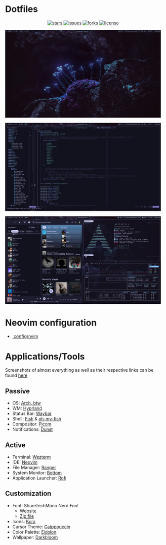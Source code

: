 # Dotfiles

<p align="center">
  <a
    href="https://github.com/Vallen217/dotfiles/stargazers">
    <img src="https://img.shields.io/github/stars/Vallen217/dotfiles?color=87bff7&style=for-the-badge&logo=starship&labelColor=12121f", alt="stars">
  </a>
  <a
    href="https://github.com/Vallen217/dotfiles/issues">
    <img src="https://img.shields.io/github/issues/Vallen217/dotfiles?color=bd4277&style=for-the-badge&logo=codecov&labelColor=12121f", alt="issues">
  </a>
  <a
    href="https://github.com/Vallen217/dotfiles/network/members">
    <img src="https://img.shields.io/github/forks/Vallen217/dotfiles?color=74d2b7&style=for-the-badge&logo=jfrog-bintray&labelColor=12121f", alt="forks">
  </a>
  <a
    href="https://github.com/Vallen217/dotfiles/blob/main/LICENSE">
    <img src="https://img.shields.io/github/license/Vallen217/dotfiles?color=aaecf8&style=for-the-badge&logo=jfrog-bintray&labelColor=12121f", alt="license"></a>
  </a>
</p>

![Alt test](https://github.com/Vallen217/dotfiles/blob/main/screenshots/wallpaper.png?raw=true)

![Alt test](https://github.com/Vallen217/dotfiles/blob/main/screenshots/nvim_nvim.png?raw=true)

![Alt test](https://github.com/Vallen217/dotfiles/blob/main/screenshots/desktop_spicetify.png?raw=true)

# Neovim configuration

- [.config/nvim](https://github.com/Vallen217/dotfiles/tree/main/.config/nvim)

# Applications/Tools

Screenshots of almost everything as well as their respective links can be found [here](https://github.com/Vallen217/dotfiles/tree/main/screenshots)

## Passive

- OS: [Arch, btw](https://wiki.archlinux.org/)
- WM: [Hyprland](https://hyprland.org)
- Status Bar: [Waybar](https://github.com/Alexays/Waybar)
- Shell: [Fish](https://fishshell.com) & [oh-my-fish](https://github.com/oh-my-fish/oh-my-fish)
- Compositor: [Picom](https://github.com/yshui/picom)
- Notifications: [Dunst](https://github.com/dunst-project/dunst)

## Active

- Terminal: [Wezterm](https://github.com/wezterm/wezterm)
- IDE: [Neovim](https://github.com/neovim/neovim)
- File Manager: [Ranger](https://github.com/ranger/ranger)
- System Monitor: [Bottom](https://github.com/ClementTsang/bottom)
- Application Launcher: [Rofi](https://github.com/davatorium/rofi)

## Customization

- Font: ShureTechMono Nerd Font
  - [Website](https://www.nerdfonts.com/)
  - [Zip file](https://github.com/ryanoasis/nerd-fonts/releases/download/v3.1.1/ShareTechMono.zip)
- Icons: [Kora](https://github.com/bikass/kora)
- Cursor Theme: [Catppouccin](https://github.com/catppuccin/cursors)
- Color Palette: [Eidolon](https://github.com/Vallen217/dotfiles/blob/main/color_palette.md)
- Wallpaper: [Darkbloom](https://github.com/Vallen217/dotfiles/blob/main/wallpaper/flower_2.jpg)

